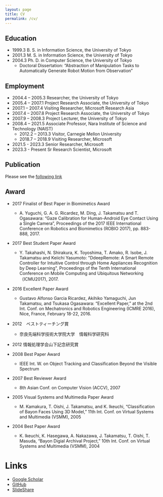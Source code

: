 ```yaml
---
layout: page
title: CV
permalink: /cv/
---
```


## Education
-  1999.3 B. S. in Information Science, the University of Tokyo
-  2001.3 M. S. in Information Science, the University of Tokyo
-  2004.3 Ph. D. in Computer Science, the University of Tokyo
	- Doctoral Dissertation: “Abstraction of Manipulation Tasks to Automatically Generate Robot Motion from Observation”

## Employment
-  2004.4 – 2005.3 Researcher, the University of Tokyo
-  2005.4 – 2007.1 Project Research Associate, the University of Tokyo
-  2007.1 – 2007.4 Visiting Researcher, Microsoft Research Asia
-  2007.4 – 2007.8 Project Research Associate, the University of Tokyo
-  2007.9 – 2008.3 Project Lecturer, the University of Tokyo
-  2008.4 – 2021.5 Associate Professor, Nara Institute of Science and Technology (NAIST)
	- 2012.2 – 2013.3 Visitor, Carnegie Mellon University
	- 2018.7 – 2018.9 Visiting Researcher, Microsoft
-  2021.5 - 2023.3 Senior Researcher, Microsoft
-  2023.3 - Present Sr Research Scientist, Microsoft

## Publication

Please see the [following link](../publication/)

## Award

- 2017 Finalist of Best Paper in Biomimetics Award
	- A. Yuguchi, G. A. G. Ricardez, M. Ding, J. Takamatsu and T. Ogasawara: “Gaze Calibration for Human-Android Eye Contact Using a Single Camera”, Proceedings of the 2017 IEEE International Conference on Robotics and Biomimetics (ROBIO 2017), pp. 883-888, 2017. 

- 2017 Best Student Paper Award
	- Y. Takahashi, N. Shirakura, K. Toyoshima, T. Amako, R. Isobe, J. Takamatsu and Keiichi Yasumoto: "DdeepRemote: A Smart Remote Controller for Intuitive Control through Home Appliances Recognition by Deep Learning", Proceedings of the Tenth International Conference on Mobile Computing and Ubiquitous Networking（ICMU2017), 2017.

- 2016 Excellent Paper Award
	- Gustavo Alfonso Garcia Ricardez, Akihiko Yamaguchi, Jun Takamatsu, and Tsukasa Ogasawara: “Excellent Paper,” at the 2nd Int. Conf. on Mechatronics and Robotics Engineering (ICMRE 2016), Nice, France, February 18-22, 2016.

- 2012　ベストティーチング賞
	- 奈良先端科学技術大学院大学　情報科学研究科

- 2012 情報処理学会山下記念研究賞

- 2008 Best Paper Award
	- IEEE Int. W. on Object Tracking and Classification Beyond the Visible Spectrum

- 2007 Best Reviewer Award
	- 8th Asian Conf. on Computer Vision (ACCV), 2007

- 2005 Visual Systems and Multimedia Paper Award
	- M. Kamakura, T. Oishi, J. Takamatsu, and K. Ikeuchi, “Classification of Bayon Faces Using 3D Model,” 11th Int. Conf. on Virtual Systems and Multimedia (VSMM), 2005

- 2004 Best Paper Award
	- K. Ikeuchi, K. Hasegawa, A. Nakazawa, J. Takamatsu, T. Oishi, T. Masuda, “Bayon Digial Archival Project,” 10th Int. Conf. on Virtual Systems and Multimedia (VSMM), 2004

# Links
- [Google Scholar](https://scholar.google.co.jp/citations?user=9MYMKt8AAAAJ&hl=ja)
- [GitHub](https://github.com/j-taka)
- [SlideShare](https://www.slideshare.net/JunTakamatsu1)

